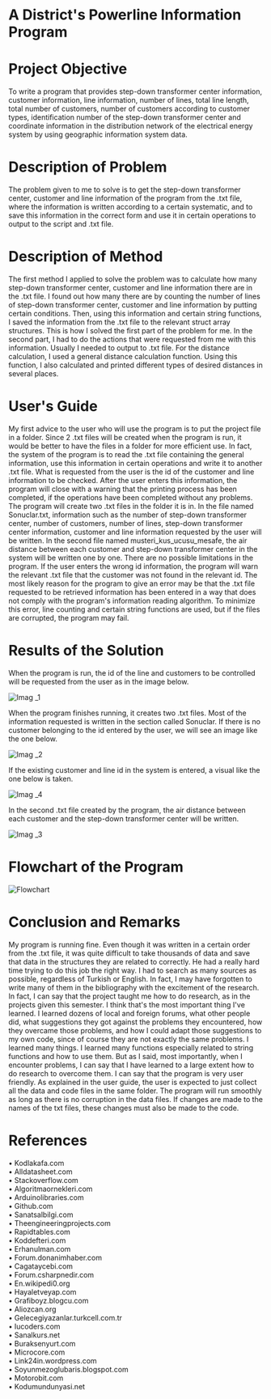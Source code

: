# A District's Powerline Information Program 

**<h1>Project Objective</h1>**

To write a program that provides step-down transformer center information, customer information, line information, number of lines, total line length, total number of customers, number of customers according to customer types, identification number of the step-down transformer center and coordinate information in the distribution network of the electrical energy system by using geographic information system data.  

**<h1>Description of Problem</h1>**  

The problem given to me to solve is to get the step-down transformer center, customer and line information of the program from the .txt file, where the information is written according to a certain systematic, and to save this information in the correct form and use it in certain operations to output to the script and .txt file.  

**<h1>Description of Method</h1>**  

The first method I applied to solve the problem was to calculate how many step-down transformer center, customer and line information there are in the .txt file. I found out how many there are by counting the number of lines of step-down transformer center, customer and line information by putting certain conditions. Then, using this information and certain string functions, I saved the information from the .txt file to the relevant struct array structures. This is how I solved the first part of the problem for me. In the second part, I had to do the actions that were requested from me with this information. Usually I needed to output to .txt file. For the distance calculation, I used a general distance calculation function. Using this function, I also calculated and printed different types of desired distances in several places.  

**<h1>User's Guide</h1>**  

My first advice to the user who will use the program is to put the project file in a folder. Since 2 .txt files will be created when the program is run, it would be better to have the files in a folder for more efficient use. In fact, the system of the program is to read the .txt file containing the general information, use this information in certain operations and write it to another .txt file. What is requested from the user is the id of the customer and line information to be checked. After the user enters this information, the program will close with a warning that the printing process has been completed, if the operations have been completed without any problems. The program will create two .txt files in the folder it is in. In the file named Sonuclar.txt, information such as the number of step-down transformer center, number of customers, number of lines, step-down transformer center information, customer and line information requested by the user will be written. In the second file named musteri_kus_ucusu_mesafe, the air distance between each customer and step-down transformer center in the system will be written one by one. There are no possible limitations in the program. If the user enters the wrong id information, the program will warn the relevant .txt file that the customer was not found in the relevant id. The most likely reason for the program to give an error may be that the .txt file requested to be retrieved information has been entered in a way that does not comply with the program's information reading algorithm. To minimize this error, line counting and certain string functions are used, but if the files are corrupted, the program may fail.  

**<h1>Results of the Solution</h1>**  

When the program is run, the id of the line and customers to be controlled will be requested from the user as in the image below.  

![Imag _1](/images/gorsel1.png)  

When the program finishes running, it creates two .txt files. Most of the information requested is written in the section called Sonuclar. If there is no customer belonging to the id entered by the user, we will see an image like the one below.  

![Imag _2](/images/gorsel2.png)  

If the existing customer and line id in the system is entered, a visual like the one below is taken.  

![Imag _4](/images/gorsel4.png)  

In the second .txt file created by the program, the air distance between each customer and the step-down transformer center will be written.  

![Imag _3](/images/gorsel3.png)  

**<h1>Flowchart of the Program</h1>**  

![Flowchart](/images/Flowchart.png)  

**<h1>Conclusion and Remarks</h1>**  

My program is running fine. Even though it was written in a certain order from the .txt file, it was quite difficult to take thousands of data and save that data in the structures they are related to correctly. He had a really hard time trying to do this job the right way. I had to search as many sources as possible, regardless of Turkish or English. In fact, I may have forgotten to write many of them in the bibliography with the excitement of the research. In fact, I can say that the project taught me how to do research, as in the projects given this semester. I think that's the most important thing I've learned. I learned dozens of local and foreign forums, what other people did, what suggestions they got against the problems they encountered, how they overcame those problems, and how I could adapt those suggestions to my own code, since of course they are not exactly the same problems. I learned many things. I learned many functions especially related to string functions and how to use them. But as I said, most importantly, when I encounter problems, I can say that I have learned to a large extent how to do research to overcome them.
I can say that the program is very user friendly. As explained in the user guide, the user is expected to just collect all the data and code files in the same folder. The program will run smoothly as long as there is no corruption in the data files. If changes are made to the names of the txt files, these changes must also be made to the code.  

**<h1>References</h1>**  

•	Kodlakafa.com  
•	Alldatasheet.com  
•	Stackoverflow.com  
•	Algoritmaornekleri.com  
•	Arduinolibraries.com  
•	Github.com  
•	Sanatsalbilgi.com  
•	Theengineeringprojects.com  
•	Rapidtables.com  
•	Koddefteri.com  
•	Erhanulman.com  
•	Forum.donanimhaber.com  
•	Cagataycebi.com  
•	Forum.csharpnedir.com  
•	En.wikipedi0.org  
•	Hayaletveyap.com  
•	Grafiboyz.blogcu.com  
•	Aliozcan.org  
•	Gelecegiyazanlar.turkcell.com.tr  
•	Iucoders.com  
•	Sanalkurs.net  
•	Buraksenyurt.com  
•	Microcore.com  
•	Link24in.wordpress.com  
•	Soyunmezoglubaris.blogspot.com  
•	Motorobit.com  
•	Kodumundunyasi.net  
